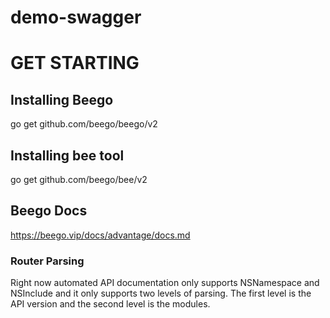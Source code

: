 # demo-swagger
# GET STARTING

## Installing Beego
go get github.com/beego/beego/v2

## Installing bee tool
go get github.com/beego/bee/v2


## Beego Docs
https://beego.vip/docs/advantage/docs.md

### Router Parsing
Right now automated API documentation only supports NSNamespace and NSInclude and it only supports two levels of parsing. The first level is the API version and the second level is the modules.